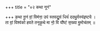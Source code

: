 +++
title = "०२ कथा नूनं"

+++
क॒था नू॒नं वां॒ विम॑ना॒ उप॑ स्तवद्यु॒वं धियं॑ ददथु॒र्वस्य॑इष्टये ।  
ता वां॒ विश्व॑को हवते तनूकृ॒थे मा नो॒ वि यौ॑ष्टं स॒ख्या मु॒मोच॑तम् ॥